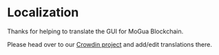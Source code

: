 # Localization

Thanks for helping to translate the GUI for MoGua Blockchain.

Please head over to our [Crowdin project](https://crowdin.com/project/chia-blockchain/) and add/edit translations there.
